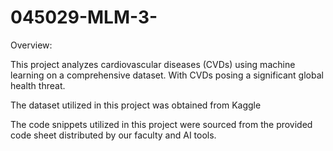 # 045029-MLM-3-



Overview:

This project analyzes cardiovascular diseases (CVDs) using machine learning on a comprehensive dataset. With CVDs posing a significant global health threat.

The dataset utilized in this project was obtained from Kaggle

The code snippets utilized in this project were sourced from the provided code sheet distributed by our faculty and AI tools.
